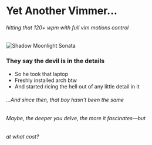 # Yet Another Vimmer...
###### hitting that 120+ wpm with full vim motions control
![Shadow Moonlight Sonata](https://github.com/Satanx016/satanx016/blob/main/assets/shadowMoonlightSonata.gif "Moonlight Sonata 1st movement theme playing...")

### They say the devil is in the details 
- So he took that laptop
- Freshly installed arch btw
- And started ricing the hell out of any little detail in it
  
###### ...And since then, that boy hasn't been the same
###### Maybe, the deeper you delve, the more it fascinates—but
###### at what cost?
